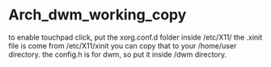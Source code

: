# Arch_dwm_working_copy
to enable touchpad click, put the xorg.conf.d folder inside /etc/X11/
the .xinit file is come from /etc/X11/xinit you can copy that to your /home/user directory.
the config.h is for dwm, so put it inside /dwm directory.
